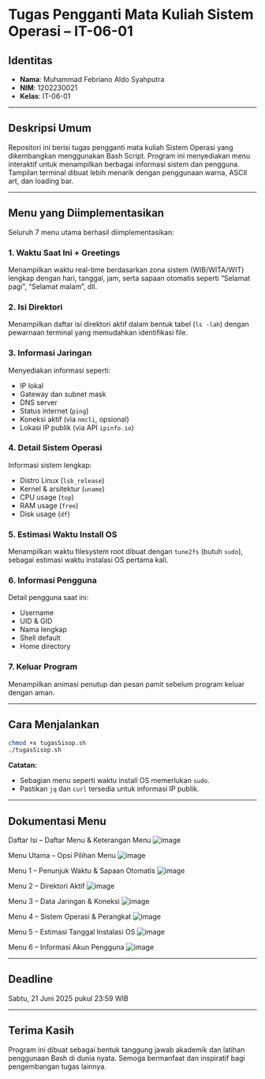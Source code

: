# Tugas Pengganti Mata Kuliah Sistem Operasi – IT-06-01

## Identitas

- **Nama**: Muhammad Febriano Aldo Syahputra
- **NIM**: 1202230021
- **Kelas**: IT-06-01

---

## Deskripsi Umum

Repositori ini berisi tugas pengganti mata kuliah Sistem Operasi yang dikembangkan menggunakan Bash Script. Program ini menyediakan menu interaktif untuk menampilkan berbagai informasi sistem dan pengguna. Tampilan terminal dibuat lebih menarik dengan penggunaan warna, ASCII art, dan loading bar.

---

## Menu yang Diimplementasikan

Seluruh 7 menu utama berhasil diimplementasikan:

### 1. Waktu Saat Ini + Greetings

Menampilkan waktu real-time berdasarkan zona sistem (WIB/WITA/WIT) lengkap dengan hari, tanggal, jam, serta sapaan otomatis seperti “Selamat pagi”, “Selamat malam”, dll.

### 2. Isi Direktori

Menampilkan daftar isi direktori aktif dalam bentuk tabel (`ls -lah`) dengan pewarnaan terminal yang memudahkan identifikasi file.

### 3. Informasi Jaringan

Menyediakan informasi seperti:

- IP lokal
- Gateway dan subnet mask
- DNS server
- Status internet (`ping`)
- Koneksi aktif (via `nmcli`, opsional)
- Lokasi IP publik (via API `ipinfo.io`)

### 4. Detail Sistem Operasi

Informasi sistem lengkap:

- Distro Linux (`lsb_release`)
- Kernel & arsitektur (`uname`)
- CPU usage (`top`)
- RAM usage (`free`)
- Disk usage (`df`)

### 5. Estimasi Waktu Install OS

Menampilkan waktu filesystem root dibuat dengan `tune2fs` (butuh `sudo`), sebagai estimasi waktu instalasi OS pertama kali.

### 6. Informasi Pengguna

Detail pengguna saat ini:

- Username
- UID & GID
- Nama lengkap
- Shell default
- Home directory

### 7. Keluar Program

Menampilkan animasi penutup dan pesan pamit sebelum program keluar dengan aman.

---

## Cara Menjalankan

```bash
chmod +x tugasSisop.sh
./tugasSisop.sh
```

**Catatan:**

- Sebagian menu seperti waktu install OS memerlukan `sudo`.
- Pastikan `jq` dan `curl` tersedia untuk informasi IP publik.

---

## Dokumentasi Menu 
Daftar Isi – Daftar Menu & Keterangan Menu
![image](https://github.com/user-attachments/assets/2b30938c-cf7e-4b14-a055-e29b9b6c13aa)


Menu Utama – Opsi Pilihan Menu
![image](https://github.com/user-attachments/assets/7280f644-91de-4478-b210-aba813280c9b)

 
Menu 1 – Penunjuk Waktu & Sapaan Otomatis
![image](https://github.com/user-attachments/assets/6dea6d1e-31c1-4c38-99ac-b9c63af1f300)


Menu 2 – Direktori Aktif
![image](https://github.com/user-attachments/assets/3f903384-04c5-44a0-9df9-dcff1510c22d)


Menu 3 – Data Jaringan & Koneksi
![image](https://github.com/user-attachments/assets/83d82561-1ef3-411e-a8c6-042b48660318)


Menu 4 – Sistem Operasi & Perangkat
![image](https://github.com/user-attachments/assets/2f6dc91b-0895-41ac-8f11-853496110984)


Menu 5 – Estimasi Tanggal Instalasi OS
![image](https://github.com/user-attachments/assets/2bef3ed8-389d-4b5d-aeaf-cbf0ebe6debc)


Menu 6 – Informasi Akun Pengguna
![image](https://github.com/user-attachments/assets/b24c041e-e3d3-4e09-9e80-4289ba64a024)


---

## Deadline

Sabtu, 21 Juni 2025 pukul 23:59 WIB

---

## Terima Kasih

Program ini dibuat sebagai bentuk tanggung jawab akademik dan latihan penggunaan Bash di dunia nyata. Semoga bermanfaat dan inspiratif bagi pengembangan tugas lainnya.

